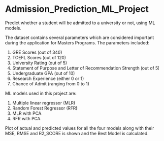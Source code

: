# Admission_Prediction_ML_Project
Predict whether a student will be admitted to a university or not, using ML models.

The dataset contains several parameters which are considered important during the application for Masters Programs.
The parameters included:
1. GRE Scores (out of 340)
2. TOEFL Scores (out of 120)
3. University Rating (out of 5)
4. Statement of Purpose and Letter of Recommendation Strength (out of 5)
5. Undergraduate GPA (out of 10)
6. Research Experience (either 0 or 1)
7. Chance of Admit (ranging from 0 to 1)

ML models used in this project are:
1. Multiple linear regressor (MLR)
2. Random Forest Regressor (RFR)
3. MLR with PCA
4. RFR with PCA

Plot of actual and predicted values for all the four models along with their MSE, RMSE and R2_SCORE is shown and the Best Model is calculated.

